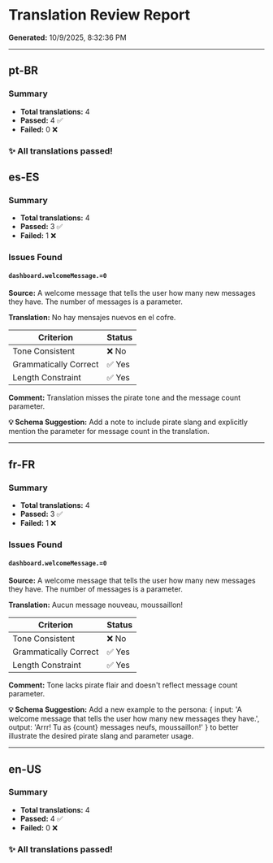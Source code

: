 # Translation Review Report

**Generated:** 10/9/2025, 8:32:36 PM

---

## pt-BR

### Summary

- **Total translations:** 4
- **Passed:** 4 ✅
- **Failed:** 0 ❌

### ✨ All translations passed!


## es-ES

### Summary

- **Total translations:** 4
- **Passed:** 3 ✅
- **Failed:** 1 ❌

### Issues Found

#### `dashboard.welcomeMessage.=0`

**Source:** A welcome message that tells the user how many new messages they have. The number of messages is a parameter.

**Translation:** No hay mensajes nuevos en el cofre.

| Criterion | Status |
|-----------|--------|
| Tone Consistent | ❌ No |
| Grammatically Correct | ✅ Yes |
| Length Constraint | ✅ Yes |

**Comment:** Translation misses the pirate tone and the message count parameter.

**💡 Schema Suggestion:** Add a note to include pirate slang and explicitly mention the parameter for message count in the translation.

---


## fr-FR

### Summary

- **Total translations:** 4
- **Passed:** 3 ✅
- **Failed:** 1 ❌

### Issues Found

#### `dashboard.welcomeMessage.=0`

**Source:** A welcome message that tells the user how many new messages they have. The number of messages is a parameter.

**Translation:** Aucun message nouveau, moussaillon!

| Criterion | Status |
|-----------|--------|
| Tone Consistent | ❌ No |
| Grammatically Correct | ✅ Yes |
| Length Constraint | ✅ Yes |

**Comment:** Tone lacks pirate flair and doesn't reflect message count parameter.

**💡 Schema Suggestion:** Add a new example to the persona: { input: 'A welcome message that tells the user how many new messages they have.', output: 'Arrr! Tu as {count} messages neufs, moussaillon!' } to better illustrate the desired pirate slang and parameter usage.

---


## en-US

### Summary

- **Total translations:** 4
- **Passed:** 4 ✅
- **Failed:** 0 ❌

### ✨ All translations passed!


